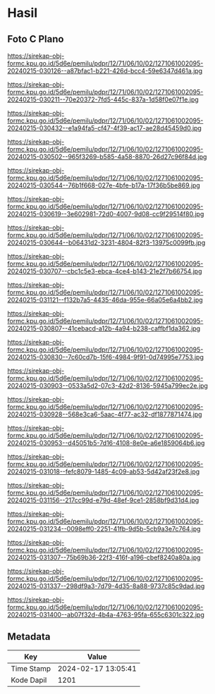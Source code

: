 # Hasil

## Foto C Plano

https://sirekap-obj-formc.kpu.go.id/5d6e/pemilu/pdpr/12/71/06/10/02/1271061002095-20240215-030126--a87bfac1-b221-426d-bcc4-59e6347d461a.jpg

https://sirekap-obj-formc.kpu.go.id/5d6e/pemilu/pdpr/12/71/06/10/02/1271061002095-20240215-030211--70e20372-7fd5-445c-837a-1d58f0e07f1e.jpg

https://sirekap-obj-formc.kpu.go.id/5d6e/pemilu/pdpr/12/71/06/10/02/1271061002095-20240215-030432--e1a94fa5-cf47-4f39-ac17-ae28d45459d0.jpg

https://sirekap-obj-formc.kpu.go.id/5d6e/pemilu/pdpr/12/71/06/10/02/1271061002095-20240215-030502--965f3269-b585-4a58-8870-26d27c96f84d.jpg

https://sirekap-obj-formc.kpu.go.id/5d6e/pemilu/pdpr/12/71/06/10/02/1271061002095-20240215-030544--76b1f668-027e-4bfe-b17a-17f36b5be869.jpg

https://sirekap-obj-formc.kpu.go.id/5d6e/pemilu/pdpr/12/71/06/10/02/1271061002095-20240215-030619--3e602981-72d0-4007-9d08-cc9f29514f80.jpg

https://sirekap-obj-formc.kpu.go.id/5d6e/pemilu/pdpr/12/71/06/10/02/1271061002095-20240215-030644--b06431d2-3231-4804-82f3-13975c0099fb.jpg

https://sirekap-obj-formc.kpu.go.id/5d6e/pemilu/pdpr/12/71/06/10/02/1271061002095-20240215-030707--cbc1c5e3-ebca-4ce4-b143-21e2f7b66754.jpg

https://sirekap-obj-formc.kpu.go.id/5d6e/pemilu/pdpr/12/71/06/10/02/1271061002095-20240215-031121--f132b7a5-4435-46da-955e-66a05e6a4bb2.jpg

https://sirekap-obj-formc.kpu.go.id/5d6e/pemilu/pdpr/12/71/06/10/02/1271061002095-20240215-030807--41cebacd-a12b-4a94-b238-caffbf1da362.jpg

https://sirekap-obj-formc.kpu.go.id/5d6e/pemilu/pdpr/12/71/06/10/02/1271061002095-20240215-030830--7c60cd7b-15f6-4984-9f91-0d74995e7753.jpg

https://sirekap-obj-formc.kpu.go.id/5d6e/pemilu/pdpr/12/71/06/10/02/1271061002095-20240215-030903--0533a5d2-07c3-42d2-8136-5945a799ec2e.jpg

https://sirekap-obj-formc.kpu.go.id/5d6e/pemilu/pdpr/12/71/06/10/02/1271061002095-20240215-030928--568e3ca6-5aac-4f77-ac32-df1877871474.jpg

https://sirekap-obj-formc.kpu.go.id/5d6e/pemilu/pdpr/12/71/06/10/02/1271061002095-20240215-030953--d45051b5-7d16-4108-8e0e-a6e1859064b6.jpg

https://sirekap-obj-formc.kpu.go.id/5d6e/pemilu/pdpr/12/71/06/10/02/1271061002095-20240215-031018--fefc8079-1485-4c09-ab53-5d42af23f2e8.jpg

https://sirekap-obj-formc.kpu.go.id/5d6e/pemilu/pdpr/12/71/06/10/02/1271061002095-20240215-031156--217cc99d-e79d-48ef-9ce1-2858bf9d31d4.jpg

https://sirekap-obj-formc.kpu.go.id/5d6e/pemilu/pdpr/12/71/06/10/02/1271061002095-20240215-031234--0098eff0-2251-41fb-9d5b-5cb9a3e7c764.jpg

https://sirekap-obj-formc.kpu.go.id/5d6e/pemilu/pdpr/12/71/06/10/02/1271061002095-20240215-031307--75b69b36-22f3-416f-a196-cbef8240a80a.jpg

https://sirekap-obj-formc.kpu.go.id/5d6e/pemilu/pdpr/12/71/06/10/02/1271061002095-20240215-031337--298df9a3-7d79-4d35-8a88-9737c85c9dad.jpg

https://sirekap-obj-formc.kpu.go.id/5d6e/pemilu/pdpr/12/71/06/10/02/1271061002095-20240215-031400--ab07f32d-4b4a-4763-95fa-655c6301c322.jpg


## Metadata

| Key        | Value               |
| ---------- | ------------------- |
| Time Stamp | 2024-02-17 13:05:41 |
| Kode Dapil | 1201                |



